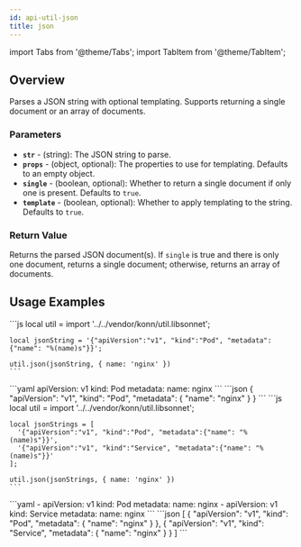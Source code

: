 ```yaml
---
id: api-util-json
title: json
---
```


import Tabs from '@theme/Tabs';
import TabItem from '@theme/TabItem';


## Overview
Parses a JSON string with optional templating. Supports returning a single document or an array of documents.

### Parameters
- **`str`** - (string): The JSON string to parse.
- **`props`** - (object, optional): The properties to use for templating. Defaults to an empty object.
- **`single`** - (boolean, optional): Whether to return a single document if only one is present. Defaults to `true`.
- **`template`** - (boolean, optional): Whether to apply templating to the string. Defaults to `true`.

### Return Value
Returns the parsed JSON document(s). If `single` is true and there is only one document, returns a single document; otherwise, returns an array of documents.

## Usage Examples


<Tabs>
  <TabItem value="jsonnet" label="Jsonnet" default>
    ```js
    local util = import '../../vendor/konn/util.libsonnet';

    local jsonString = '{"apiVersion":"v1", "kind":"Pod", "metadata":{"name": "%(name)s"}}';

    util.json(jsonString, { name: 'nginx' })
    ``` 
  </TabItem>
  <TabItem value="yaml" label="YAML Output">
    ```yaml
    apiVersion: v1
    kind: Pod
    metadata:
      name: nginx
    ```
  </TabItem>
  <TabItem value="json" label="JSON Output">
    ```json
    {
       "apiVersion": "v1",
       "kind": "Pod",
       "metadata": {
          "name": "nginx"
       }
    }
    ```
  </TabItem>
</Tabs>


<Tabs>
  <TabItem value="jsonnet" label="Jsonnet" default>
    ```js
    local util = import '../../vendor/konn/util.libsonnet';

    local jsonStrings = [
      '{"apiVersion":"v1", "kind":"Pod", "metadata":{"name": "%(name)s"}}',
      '{"apiVersion":"v1", "kind":"Service", "metadata":{"name": "%(name)s"}}'
    ];

    util.json(jsonStrings, { name: 'nginx' })
    ``` 
  </TabItem>
  <TabItem value="yaml" label="YAML Output">
    ```yaml
    - apiVersion: v1
      kind: Pod
      metadata:
        name: nginx
    - apiVersion: v1
      kind: Service
      metadata:
        name: nginx
    ```
  </TabItem>
  <TabItem value="json" label="JSON Output">
    ```json
    [
       {
          "apiVersion": "v1",
          "kind": "Pod",
          "metadata": {
             "name": "nginx"
          }
       },
       {
          "apiVersion": "v1",
          "kind": "Service",
          "metadata": {
             "name": "nginx"
          }
       }
    ]
    ```
  </TabItem>
</Tabs>